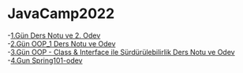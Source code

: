 # JavaCamp2022

-[1.Gün Ders Notu ve 2. Odev ](https://github.com/AAyar94/JavaCamp2022/tree/master/src/Gun1_Ders_ve_Odev/helloJava) <br />
-[2.Gün OOP_1 Ders Notu ve Odev](https://github.com/AAyar94/JavaCamp2022/tree/master/src/Gun2_Ders_OOP_1_ve_Odev)<br />
-[3.Gün OOP - Class & Interface ile Sürdürülebilirlik Ders Notu ve Odev](https://github.com/AAyar94/JavaCamp2022/tree/master/src/Gun3_OOPWithNLayeredApp)<br />
-[4.Gun Spring101-odev](https://github.com/AAyar94/JavaCamp2022/tree/master/src/Gun4_Spring101)<br />

